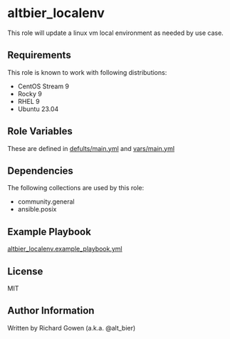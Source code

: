 altbier_localenv
============

This role will update a linux vm local environment as needed by use case.

Requirements
------------

This role is known to work with following distributions: 
*  CentOS Stream 9
*  Rocky 9
*  RHEL 9
*  Ubuntu 23.04

Role Variables
--------------

These are defined in [defults/main.yml](defults/main.yml) and [vars/main.yml](vars/main.yml)

Dependencies
------------

The following collections are used by this role:
*  community.general
*  ansible.posix

Example Playbook
----------------

[altbier_localenv.example_playbook.yml](altbier_localenv.example_playbook.yml)

License
-------

MIT

Author Information
------------------

Written by Richard Gowen (a.k.a. @alt_bier)
